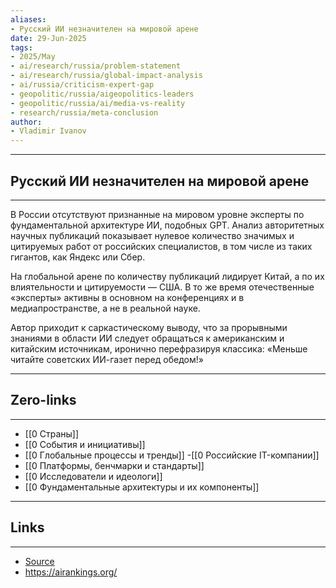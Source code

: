```yaml
---
aliases: 
- Русский ИИ незначителен на мировой арене 
date: 29-Jun-2025
tags:
- 2025/May
- ai/research/russia/problem-statement
- ai/research/russia/global-impact-analysis
- ai/russia/criticism-expert-gap
- geopolitic/russia/aigeopolitics-leaders
- geopolitic/russia/ai/media-vs-reality
- research/russia/meta-conclusion
author:
- Vladimir Ivanov
---
```

-----
##  Русский ИИ незначителен на мировой арене 
-----
В России отсутствуют признанные на мировом уровне эксперты по фундаментальной архитектуре ИИ, подобных GPT. Анализ авторитетных научных публикаций показывает нулевое количество значимых и цитируемых работ от российских специалистов, в том числе из таких гигантов, как Яндекс или Сбер.

На глобальной арене по количеству публикаций лидирует Китай, а по их влиятельности и цитируемости — США. В то же время отечественные «эксперты» активны в основном на конференциях и в медиапространстве, а не в реальной науке. 

Автор приходит к саркастическому выводу, что за прорывными знаниями в области ИИ следует обращаться к американским и китайским источникам, иронично перефразируя классика: «Меньше читайте советских ИИ-газет перед обедом!»

---
## Zero-links
---
- [[0 Страны]]
- [[0 События и инициативы]]
- [[0 Глобальные процессы и тренды]]
-[[0 Российские IT-компании]]
- [[0 Платформы, бенчмарки и стандарты]]
- [[0 Исследователи и идеологи]]
- [[0 Фундаментальные архитектуры и их компоненты]]

---
## Links
---
- [Source](https://t.me/turboproject/1647)
- https://airankings.org/
